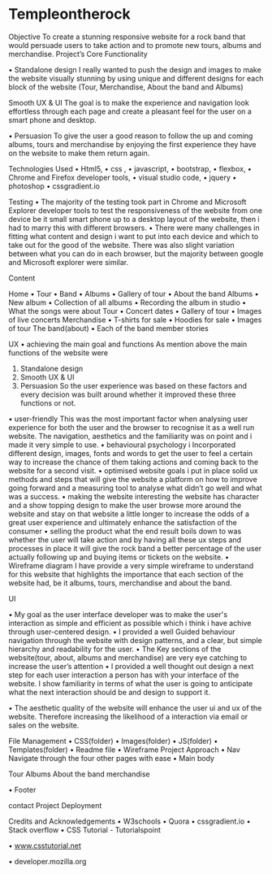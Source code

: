 ﻿# Templeontherock

Objective
To create a stunning responsive website for a rock band that would persuade users to take action and to promote new tours, albums and merchandise.
Project’s Core Functionality

•	Standalone design
I really wanted to push the design and images to make the website visually stunning by using unique and different designs for each block of the website (Tour, Merchandise, About the band and Albums)


Smooth UX & UI
The goal is to make the experience and navigation look effortless through each page and create a pleasant feel for the user on a smart phone and desktop. 

•	Persuasion
To give the user a good reason to follow the up and coming albums, tours and merchandise by enjoying the first experience they have on the website to make them return again.

Technologies Used
•	Html5,
•	css ,
•	javascript, 
•	bootstrap, 
•	flexbox, 
•	Chrome and Firefox developer tools, 
•	visual studio code,
•	jquery
•	photoshop
•	cssgradient.io

Testing
•	The majority of the testing took part in Chrome and Microsoft Explorer developer tools to test the responsiveness of the website from one device be it small smart phone up to a desktop layout of the website, then i had to marry this with different browsers.
•	There were many challenges in fitting what content and design i want to put into each device and which to take out for the good of the website. There was also slight variation between what you can do in each browser, but the majority between google and Microsoft explorer were similar.


Content

Home
•	Tour
•	Band
•	Albums
•	Gallery of tour
•	About the band
Albums
•	New album
•	Collection of all albums
•	Recording the album in studio
•	What the songs were about
Tour
•	Concert dates
•	Gallery of tour
•	Images of live concerts
Merchandise
•	T-shirts for sale
•	Hoodies for sale
•	Images of tour
The band(about)
•	Each of the band member stories

UX 
•	achieving the main goal and functions
As mention above the main functions of the website were 
1.	Standalone design
2.	Smooth UX & UI
3.	Persuasion
      So the user experience was based on these factors and every decision was built around whether it improved these three functions or not.

•	user-friendly
This was the most important factor when analysing user experience for both the user and the browser to recognise it as a well run website. The navigation, aesthetics and the familiarity was on point and i made it very simple to use. 
•	behavioural psychology
i Incorporated different design, images, fonts and words to get the user to feel a certain way to increase the chance of them taking actions and coming back to the website for a second visit.
•	optimised website goals
i put in place solid ux methods and steps that will give the website a platform on how to improve going forward and a measuring tool to analyse what didn’t go well and what was a success.
•	making the website interesting
the website has character and a show topping design to make the user browse more around the website and stay on that website a little longer to increase the odds of a great user experience and ultimately enhance the satisfaction of the consumer
•	selling the product 
what the end result boils down to was whether the user will take action and by having all these ux steps and processes in place it will give the rock band a better percentage of the user actually following up and buying items or tickets on the website.
•	Wireframe diagram
I have provide a very simple wireframe to understand for this website that highlights the importance that each section of the website had, be it albums, tours, merchandise and about the band.


UI 

•	My goal as the user interface developer was to make the user's interaction as simple and efficient as possible which i think i have achive through user-centered design.
•	I provided a well Guided behaviour navigation through the website with design patterns, and a clear, but simple hierarchy and readability for the user.
•	The Key sections of the website(tour, about, albums and merchandise) are very eye catching to increase the user’s attention
•	I provided a well thought out design a next step for each user interaction a person has with your interface of the website. I show familiarity in terms of what the user is going to anticipate what the next interaction should be and design to support it. 

•	The aesthetic quality of the website will enhance the user ui and ux of the website. Therefore increasing the likelihood of a interaction via email or sales on the website. 

File Management
•	CSS(folder)
•	Images(folder)
•	JS(folder)
•	Templates(folder)
•	Readme file
•	Wireframe
Project Approach
•	Nav
Navigate through the four other pages with ease
•	Main body

Tour
Albums
About the band
merchandise

•	Footer

 contact
Project Deployment


Credits and Acknowledgements
•	W3schools
•	Quora 
•	cssgradient.io
•	Stack overflow 
•	CSS Tutorial - Tutorialspoint

•	www.csstutorial.net

•	developer.mozilla.org

